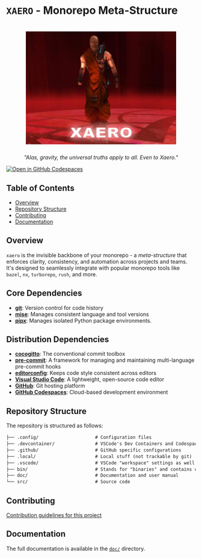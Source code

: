 # `XAERO` - Monorepo Meta-Structure

<div align="center">
  <h1>
    <a href="https://github.com/alekbuza/xaero">
      <img src="assets/xaero.png" alt="xaero" width="400"/><br/>
    </a>
  </h1>
  <p>
    <em>
      "Alas, gravity, the universal truths apply to all. Even to Xaero."
    </em>
  </p>
</div>

[![Open in GitHub Codespaces](https://github.com/codespaces/badge.svg)](https://codespaces.new/alekbuza/xaero)

## Table of Contents

- [Overview](#overview)
- [Repository Structure](#repository-structure)
- [Contributing](#contributing)
- [Documentation](#documentation)

## Overview

`xaero` is the invisible backbone of your monorepo - a *meta-structure* that enforces clarity, consistency, and automation across projects and teams. It's designed to seamlessly integrate with popular monorepo tools like `bazel`, `nx`, `turborepo`, `rush`, and more.

## Core Dependencies

- [**git**](https://git-scm.com/): Version control for code history
- [**mise**](https://mise.jdx.dev/): Manages consistent language and tool versions
- [**pipx**](https://pipx.pypa.io/stable/): Manages isolated Python package environments.

## Distribution Dependencies

- [**cocogitto**](https://docs.cocogitto.io/): The conventional commit toolbox
- [**pre-commit**](https://pre-commit.com/): A framework for managing and maintaining multi-language pre-commit hooks
- [**editorconfig**](https://editorconfig.org/): Keeps code style consistent across editors
- [**Visual Studio Code**](https://code.visualstudio.com/): A lightweight, open-source code editor
- [**GitHub**](https://github.com/): Git hosting platform
- [**GitHub Codespaces**](https://github.com/features/codespaces): Cloud-based development environment

## Repository Structure

The repository is structured as follows:

```txt
├── .config/                     # Configuration files
├── .devcontainer/               # VSCode's Dev Containers and Codespaces configuration
├── .github/                     # GitHub specific configurations
├── .local/                      # Local stuff (not trackable by git)
├── .vscode/                     # VSCode "workspace" settings as well as debugging and task configurations
├── bin/                         # Stands for "binaries" and contains certain fundamental utilities
├── doc/                         # Documentation and user manual
└── src/                         # Source code
```

## Contributing

[Contribution guidelines for this project](.github/CONTRIBUTING.md)

## Documentation

The full documentation is available in the [`doc/`](doc/) directory.
